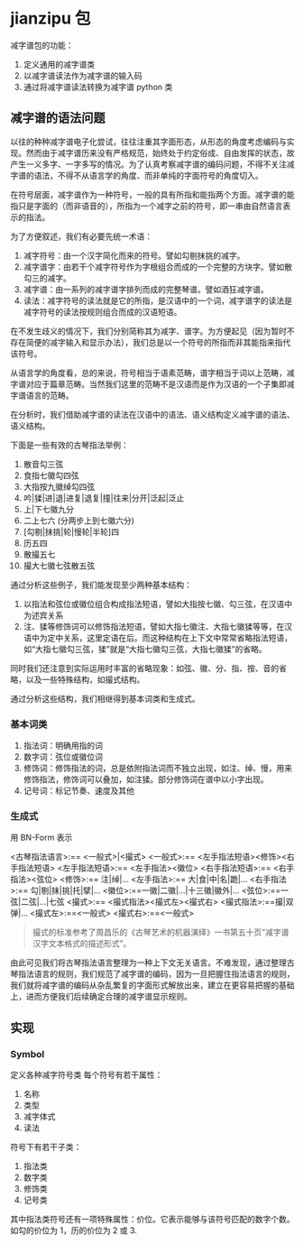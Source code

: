 # jianzipu 包

减字谱包的功能：

1. 定义通用的减字谱类
2. 以减字谱读法作为减字谱的输入码
3. 通过将减字谱读法转换为减字谱 python 类

## 减字谱的语法问题

以往的种种减字谱电子化尝试，往往注重其字面形态，从形态的角度考虑编码与实现。然而由于减字谱历来没有严格规范，始终处于约定俗成、自由发挥的状态，故产生一义多字、一字多写的情况。为了认真考察减字谱的编码问题，不得不关注减字谱的语法，不得不从语言学的角度、而非单纯的字面符号的角度切入。

在符号层面，减字谱作为一种符号，一般的具有所指和能指两个方面。减字谱的能指只是字面的（而非语音的），所指为一个减字之前的符号，即一串由自然语言表示的指法。

为了方便叙述，我们有必要先统一术语：

1. 减字符号：由一个汉字简化而来的符号。譬如勾剔抹挑的减字。
2. 减字谱字：由若干个减字符号作为字根组合而成的一个完整的方块字。譬如散勾三的减字。
3. 减字谱：由一系列的减字谱字排列而成的完整琴谱。譬如酒狂减字谱。
4. 读法：减字符号的读法就是它的所指，是汉语中的一个词，减字谱字的读法是减字符号的读法按规则组合而成的汉语短语。

在不发生歧义的情况下，我们分别简称其为减字、谱字。为方便起见（因为暂时不存在简便的减字输入和显示办法），我们总是以一个符号的所指而非其能指来指代该符号。

从语言学的角度看，总的来说，符号相当于语素范畴，谱字相当于词以上范畴，减字谱对应于篇章范畴。当然我们这里的范畴不是汉语而是作为汉语的一个子集即减字谱语言的范畴。

<!-- [

我们同样地可以研究哪些符号是自由/成词语素，哪些是不成词语素（黏着语素，剩余语素），哪些甚至不构成语素而只是语素的组成部分，例如：

1. 左手指法（大食中名跪）、右手八法（勾剔抹挑托擘打摘）、弦位、徽位都是自由语素。
2. 泛是一个剩余语素，因为它
3. 记号如泛起、泛止，它们是自由语素，因为其可以作为一个完整谱字独立运用
4. 我们约定勾剔、抹挑为一个语素
5. 修饰词如注、绰是黏着语素，吟、猱则是自由语素

] -->

在分析时，我们借助减字谱的读法在汉语中的语法、语义结构定义减字谱的语法、语义结构。

下面是一些有效的古琴指法举例：

1. 散音勾三弦
2. 食指七徽勾四弦
3. 大指按九徽绰勾四弦
4. 吟|猱|进|退|进复|退复|撞|往来|分开|泛起|泛止
5. 上|下七徽九分
6. 二上七六 (分两步上到七徽六分)
7. [勾剔|抹挑|轮|慢轮|半轮]四
8. 历五四
9. 散撮五七
10. 撮大七徽七弦散五弦

通过分析这些例子，我们能发现至少两种基本结构：

1. 以指法和弦位或徽位组合构成指法短语，譬如大指按七徽、勾三弦，在汉语中为述宾关系
2. 注、猱等修饰词可以修饰指法短语，譬如大指七徽注、大指七徽猱等等，在汉语中为定中关系，这里定语在后。而这种结构在上下文中常常省略指法短语，如“大指七徽勾三弦，猱”就是“大指七徽勾三弦，大指七徽猱”的省略。

同时我们还注意到实际运用时丰富的省略现象：如弦、徽、分、指、按、音的省略，以及一些特殊结构，如撮式结构。

通过分析这些结构，我们相继得到基本词类和生成式。

### 基本词类

1. 指法词：明确用指的词
2. 数字词：弦位或徽位词
3. 修饰词：修饰指法的词，总是依附指法词而不独立出现，如注、绰、慢，用来修饰指法，修饰词可以叠加，如注猱。部分修饰词在谱中以小字出现。
4. 记号词：标记节奏、速度及其他

### 生成式

用 BN-Form 表示

<古琴指法语言>:== <一般式>|<撮式>
<一般式>:== <左手指法短语><修饰><右手指法短语>
<左手指法短语>:== <左手指法><徽位>
<右手指法短语>:== <右手指法><弦位>
<修饰>:== 注|绰|...
<左手指法>:== 大|食|中|名|跪|...
<右手指法>:== 勾|剔|抹|挑|托|擘|...
<徽位>:==一徽|二徽|...|十三徽|徽外|...
<弦位>:==一弦|二弦|...|七弦
<撮式>:== <撮式指法><撮式左><撮式右>
<撮式指法>:==撮|双弹|...
<撮式左>:==<一般式>
<撮式右>:==<一般式>

> 撮式的标准参考了周昌乐的《古琴艺术的机器演绎》一书第五十页“减字谱汉字文本格式的描述形式”。

由此可见我们将古琴指法语言整理为一种上下文无关语言。不难发现，通过整理古琴指法语言的规则，我们规范了减字谱的编码，因为一旦把握住指法语言的规则，我们就将减字谱的编码从杂乱繁复的字面形式解放出来，建立在更容易把握的基础上，进而方便我们后续确定合理的减字谱显示规则。

## 实现

### Symbol

定义各种减字符号类
每个符号有若干属性：

1. 名称
2. 类型
3. 减字体式
4. 读法

符号下有若干子类：

1. 指法类
2. 数字类
3. 修饰类
4. 记号类

其中指法类符号还有一项特殊属性：价位。它表示能够与该符号匹配的数字个数。如勾的价位为 1，历的价位为 2 或 3.
